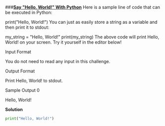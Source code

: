 ###**[Say "Hello, World!" With Python](https://www.hackerrank.com/challenges/py-hello-world/problem?isFullScreen=true)**
Here is a sample line of code that can be executed in Python:

print("Hello, World!")
You can just as easily store a string as a variable and then print it to stdout:

my_string = "Hello, World!"
print(my_string)
The above code will print Hello, World! on your screen. Try it yourself in the editor below!

Input Format

You do not need to read any input in this challenge.

Output Format

Print Hello, World! to stdout.

Sample Output 0

Hello, World!

**Solution**
```python 3.0
print("Hello, World!")
```
